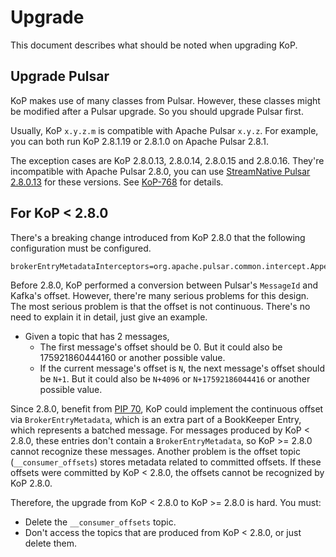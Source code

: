 # Upgrade

This document describes what should be noted when upgrading KoP.

## Upgrade Pulsar

KoP makes use of many classes from Pulsar. However, these classes might be modified after a Pulsar upgrade. So you should upgrade Pulsar first.

Usually, KoP `x.y.z.m` is compatible with Apache Pulsar `x.y.z`. For example, you can both run KoP 2.8.1.19 or 2.8.1.0 on Apache Pulsar 2.8.1.

The exception cases are KoP 2.8.0.13, 2.8.0.14, 2.8.0.15 and 2.8.0.16. They're incompatible with Apache Pulsar 2.8.0, you can use [StreamNative Pulsar 2.8.0.13](https://github.com/streamnative/pulsar/releases/tag/v2.8.0.13) for these versions. See [KoP-768](https://github.com/streamnative/kop/issues/768) for details.

## For KoP < 2.8.0

There's a breaking change introduced from KoP 2.8.0 that the following configuration must be configured.

```properties
brokerEntryMetadataInterceptors=org.apache.pulsar.common.intercept.AppendIndexMetadataInterceptor
```

Before 2.8.0, KoP performed a conversion between Pulsar's `MessageId` and Kafka's offset. However, there're many serious problems for this design. The most serious problem is that the offset is not continuous. There's no need to explain it in detail, just give an example.

- Given a topic that has 2 messages,
  - The first message's offset should be 0. But it could also be 175921860444160 or another possible value.
  - If the current message's offset is `N`, the next message's offset should be `N+1`. But it could also be `N+4096` or `N+17592186044416` or another possible value.

Since 2.8.0, benefit from [PIP 70](https://github.com/apache/pulsar/wiki/PIP-70%3A-Introduce-lightweight-broker-entry-metadata), KoP could implement the continuous offset via `BrokerEntryMetadata`, which is an extra part of a BookKeeper Entry, which represents a batched message. For messages produced by KoP < 2.8.0, these entries don't contain a `BrokerEntryMetadata`, so KoP >= 2.8.0 cannot recognize these messages. Another problem is the offset topic (`__consumer_offsets`) stores metadata related to committed offsets. If these offsets were committed by KoP < 2.8.0, the offsets cannot be recognized by KoP 2.8.0.

Therefore, the upgrade from KoP < 2.8.0 to KoP >= 2.8.0 is hard. You must:

- Delete the `__consumer_offsets` topic.
- Don't access the topics that are produced from KoP < 2.8.0, or just delete them.

